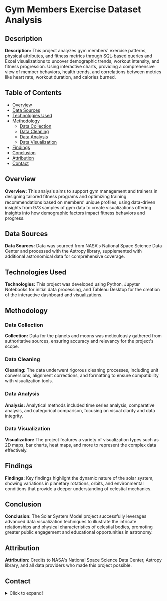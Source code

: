# Gym Members Exercise Dataset Analysis

## Description
**Description:** This project analyzes gym members' exercise patterns, physical attributes, and fitness metrics through SQL-based queries and Excel visualizations to uncover demographic trends, workout intensity, and fitness progression. Using interactive charts, providing a comprehensive view of member behaviors, health trends, and correlations between metrics like heart rate, workout duration, and calories burned.

## Table of Contents
- [Overview](#project-overview)
- [Data Sources](#data-sources)
- [Technologies Used](#technologies-used)
- [Methodology](#methodology)
  - [Data Collection](#data-collection)
  - [Data Cleaning](#data-cleaning)
  - [Data Analysis](#data-analysis)
  - [Data Visualization](#data-visualization)
- [Findings](#findings)
- [Conclusion](#conclusion)
- [Attribution](#attribution)
- [Contact](#contact)

## Overview
**Overview:** This analysis aims to support gym management and trainers in designing tailored fitness programs and optimizing training recommendations based on members’ unique profiles, using data-driven insights from 973 samples of gym data to create visualizations offering insights into how demographic factors impact fitness behaviors and progress.

## Data Sources
**Data Sources:** Data was sourced from NASA's National Space Science Data Center and processed with the Astropy library, supplemented with additional astronomical data for comprehensive coverage.

## Technologies Used
**Technologies:** This project was developed using Python, Jupyter Notebooks for initial data processing, and Tableau Desktop for the creation of the interactive dashboard and visualizations.

## Methodology
### Data Collection
**Collection:** Data for the planets and moons was meticulously gathered from authoritative sources, ensuring accuracy and relevancy for the project's scope.

### Data Cleaning
**Cleaning:** The data underwent rigorous cleaning processes, including unit conversions, alignment corrections, and formatting to ensure compatibility with visualization tools.

### Data Analysis
**Analysis:** Analytical methods included time series analysis, comparative analysis, and categorical comparison, focusing on visual clarity and data integrity.

### Data Visualization
**Visualization:** The project features a variety of visualization types such as 2D maps, bar charts, heat maps, and more to represent the complex data effectively.

## Findings
**Findings:** Key findings highlight the dynamic nature of the solar system, showing variations in planetary rotations, orbits, and environmental conditions that provide a deeper understanding of celestial mechanics.

## Conclusion
**Conclusion:** The Solar System Model project successfully leverages advanced data visualization techniques to illustrate the intricate relationships and physical characteristics of celestial bodies, promoting greater public engagement and educational opportunities in astronomy.

## Attribution
**Attribution:** Credits to NASA's National Space Science Data Center, Astropy library, and all data providers who made this project possible.

## Contact

<details>
<summary>Click to expand!</summary>

For any questions, comments, or collaborations, feel free to reach out.

- **Contact**: [Contact Richard](https://eclipseanalytics.bss.design/)
- **Website**: [Visit Richard's Website](https://eclipseanalytics.bss.design/)
- **GitHub**: [Visit Richard's GitHub Portfolio](https://github.com/EclipseAnalytics/Data-Analyst-Portfolio)

</details>
